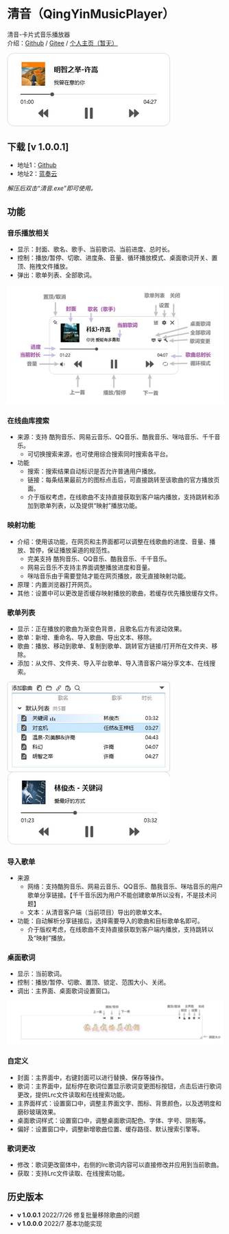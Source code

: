 # 清音（QingYinMusicPlayer）
清音-卡片式音乐播放器    
介绍：[Github](https://github.com/tp1415926535/QingYinMusicPlayer) / [Gitee](https://gitee.com/tp1415926535/QingYinMusicPlayer) / [个人主页（暂无）]()     
     
![主界面](https://github.com/tp1415926535/QingYinMusicPlayer/blob/main/Images/%E4%B8%BB%E7%95%8C%E9%9D%A2.jpg)    
     
## 下载 [v 1.0.0.1]
* 地址1：[Github](https://github.com/tp1415926535/QingYinMusicPlayer/raw/main/%E6%B8%85%E9%9F%B3v1.0.0.1.zip)   
* 地址2：[蓝奏云](https://wwp.lanzouw.com/inUAr08ne94j)   
   
*解压后双击“清音.exe”即可使用。*    
   
## 功能   

### 音乐播放相关
* 显示：封面、歌名、歌手、当前歌词、当前进度、总时长。
* 控制：播放/暂停、切歌、进度条、音量、循环播放模式、桌面歌词开关、置顶、拖拽文件播放。
* 弹出：歌单列表、全部歌词。    
    
![主界面功能](https://github.com/tp1415926535/QingYinMusicPlayer/blob/main/Images/%E4%B8%BB%E7%95%8C%E9%9D%A2%E5%8A%9F%E8%83%BD.jpg)    

### 在线曲库搜索
* 来源：支持 酷狗音乐、网易云音乐、QQ音乐、酷我音乐、咪咕音乐、千千音乐。
  * 可切换搜索来源，也可使用综合搜索同时搜索各平台。
* 功能
  * 搜索：搜索结果自动标识是否允许普通用户播放。
  * 链接：每条结果最前方的图标点击后，可直接跳转至该歌曲的官方播放页面。
  * 介于版权考虑，在线歌曲不支持直接获取到客户端内播放，支持跳转和添加到歌单列表，以及提供“映射”播放功能。

### 映射功能
* 介绍：使用该功能，在网页和主界面都可以调整在线歌曲的进度、音量、播放、暂停，保证播放渠道的规范性。
  * 完美支持 酷狗音乐、QQ音乐、酷我音乐、千千音乐。
  * 网易云音乐不支持主界面调整播放进度和音量。
  * 咪咕音乐由于需要登陆才能在网页播放，故无直接映射功能。
* 原理：内置浏览器打开网页。
* 其他：设置中可以更改是否缓存映射播放的歌曲，若缓存优先播放缓存文件。

### 歌单列表
* 显示：正在播放的歌曲为渐变色背景，且歌名后方有波动效果。
* 歌单：新增、重命名、导入歌曲、导出文本、移除。
* 歌曲：播放、移动到歌单、复制到歌单、跳转官方链接/打开所在文件夹、移除。 
* 添加：从文件、文件夹、导入平台歌单、导入清音客户端分享文本、在线搜索。     
    
![歌单列表](https://github.com/tp1415926535/QingYinMusicPlayer/blob/main/Images/%E6%AD%8C%E5%8D%95.jpg)    
    
### 导入歌单
* 来源  
  * 网络：支持酷狗音乐、网易云音乐、QQ音乐、酷我音乐、咪咕音乐的用户歌单分享链接。【千千音乐因为用户不能创建歌单所以没有，不是技术问题】
  * 文本：从清音客户端（当前项目）导出的歌单文本。  
* 功能：自动解析分享链接后，选择需要导入的歌曲和目标歌单名即可。   
  * 介于版权考虑，在线歌曲不支持直接获取到客户端内播放，支持跳转以及“映射”播放。

### 桌面歌词
* 显示：当前歌词。
* 控制：播放/暂停、切歌、置顶、锁定、范围大小、关闭。     
* 调出：主界面、桌面歌词设置窗口。
    
![桌面歌词功能](https://github.com/tp1415926535/QingYinMusicPlayer/blob/main/Images/%E6%A1%8C%E9%9D%A2%E6%AD%8C%E8%AF%8D%E5%8A%9F%E8%83%BD.jpg)    

### 自定义
* 封面：主界面中，右键封面可以进行替换、保存等操作。
* 歌词：主界面中，鼠标停在歌词位置显示歌词变更图标按钮，点击后进行歌词更改，提供Lrc文件读取和在线搜索功能。
* 主界面样式：设置窗口中，调整主界面文字、图标、背景颜色，以及透明度和磨砂玻璃效果。
* 桌面歌词样式：设置窗口中，调整桌面歌词配色、字体、字号、阴影等。
* 偏好：设置窗口中，调整新增歌曲位置、缓存路径、默认搜索引擎等。

### 歌词更改
* 修改：歌词更改窗体中，右侧的lrc歌词内容可以直接修改并应用到当前歌曲。
* 获取：支持Lrc文件读取、在线搜索功能。

## 历史版本
* **v 1.0.0.1** 2022/7/26 修复批量移除歌曲的问题
* **v 1.0.0.0** 2022/7 基本功能实现
